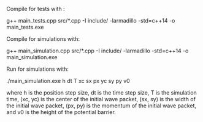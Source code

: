 Compile for tests with :

g++ main_tests.cpp src/*.cpp -I include/ -larmadillo -std=c++14 -o main_tests.exe

Compile for simulations with:

g++ main_simulation.cpp src/*.cpp -I include/ -larmadillo -std=c++14 -o main_simulation.exe

Run for simulations with:

./main_simulation.exe h dt T xc sx px yc sy py v0

where h is the position step size, dt is the time step size, T is the simulation time, (xc, yc) is the center of the initial wave packet, (sx, sy) is the width of the initial  wave packet, (px, py) is the momentum of the initial wave packet, and v0 is the height of the potential barrier.
